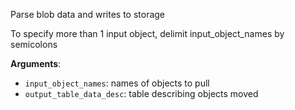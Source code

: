 Parse blob data and writes to storage

To specify more than 1 input object, delimit input_object_names by semicolons

**Arguments**:

- `input_object_names`: names of objects to pull
- `output_table_data_desc`: table describing objects moved

